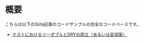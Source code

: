 # 概要
こちらは以下のQiita記事のコードサンプルの完全なコードベースです。
 - [テストにおけるリーダブルとDRYの両立（あるいは妥協案）](https://qiita.com/rubita/items/2aa818c5efbc20c61bb0)

